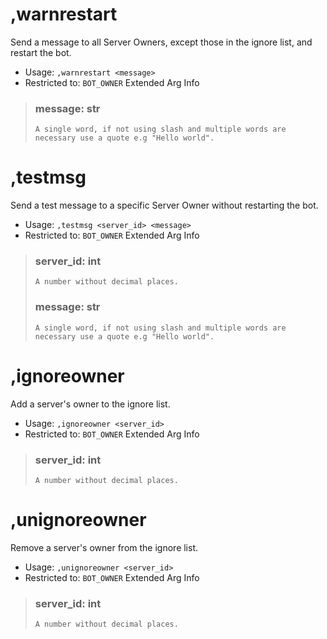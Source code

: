 # ,warnrestart
Send a message to all Server Owners, except those in the ignore list, and restart the bot.<br/>
 - Usage: `,warnrestart <message>`
 - Restricted to: `BOT_OWNER`
Extended Arg Info
> ### message: str
> ```
> A single word, if not using slash and multiple words are necessary use a quote e.g "Hello world".
> ```
# ,testmsg
Send a test message to a specific Server Owner without restarting the bot.<br/>
 - Usage: `,testmsg <server_id> <message>`
 - Restricted to: `BOT_OWNER`
Extended Arg Info
> ### server_id: int
> ```
> A number without decimal places.
> ```
> ### message: str
> ```
> A single word, if not using slash and multiple words are necessary use a quote e.g "Hello world".
> ```
# ,ignoreowner
Add a server's owner to the ignore list.<br/>
 - Usage: `,ignoreowner <server_id>`
 - Restricted to: `BOT_OWNER`
Extended Arg Info
> ### server_id: int
> ```
> A number without decimal places.
> ```
# ,unignoreowner
Remove a server's owner from the ignore list.<br/>
 - Usage: `,unignoreowner <server_id>`
 - Restricted to: `BOT_OWNER`
Extended Arg Info
> ### server_id: int
> ```
> A number without decimal places.
> ```
